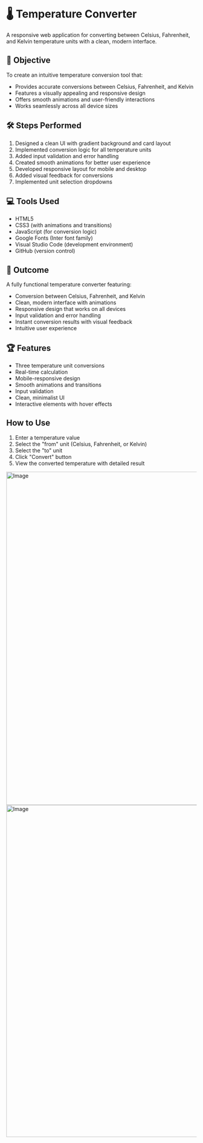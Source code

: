 # 🌡️ Temperature Converter

A responsive web application for converting between Celsius, Fahrenheit, and Kelvin temperature units with a clean, modern interface.

## 🎯 Objective
To create an intuitive temperature conversion tool that:
- Provides accurate conversions between Celsius, Fahrenheit, and Kelvin
- Features a visually appealing and responsive design
- Offers smooth animations and user-friendly interactions
- Works seamlessly across all device sizes

## 🛠️ Steps Performed
1. Designed a clean UI with gradient background and card layout
2. Implemented conversion logic for all temperature units
3. Added input validation and error handling
4. Created smooth animations for better user experience
5. Developed responsive layout for mobile and desktop
6. Added visual feedback for conversions
7. Implemented unit selection dropdowns

## 💻 Tools Used
- HTML5
- CSS3 (with animations and transitions)
- JavaScript (for conversion logic)
- Google Fonts (Inter font family)
- Visual Studio Code (development environment)
- GitHub (version control)

## 🚀 Outcome
A fully functional temperature converter featuring:
- Conversion between Celsius, Fahrenheit, and Kelvin
- Clean, modern interface with animations
- Responsive design that works on all devices
- Input validation and error handling
- Instant conversion results with visual feedback
- Intuitive user experience

## 🏆 Features
- Three temperature unit conversions
- Real-time calculation
- Mobile-responsive design
- Smooth animations and transitions
- Input validation
- Clean, minimalist UI
- Interactive elements with hover effects

## How to Use
1. Enter a temperature value
2. Select the "from" unit (Celsius, Fahrenheit, or Kelvin)
3. Select the "to" unit
4. Click "Convert" button
5. View the converted temperature with detailed result


<img width="1919" height="883" alt="Image" src="https://github.com/user-attachments/assets/201e6051-3e94-43de-a4be-7c3ed58f8b14" />


<img width="1919" height="880" alt="Image" src="https://github.com/user-attachments/assets/879d748f-170f-4b7a-85a4-bc3cd0c2f4eb" />
